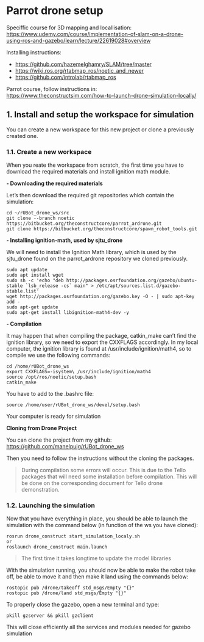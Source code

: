 # Parrot drone setup

Speciffic course for 3D mapping and locallisation:
https://www.udemy.com/course/implementation-of-slam-on-a-drone-using-ros-and-gazebo/learn/lecture/22619028#overview

Installing instructions:
- https://github.com/hazemelghamry/SLAM/tree/master
- https://wiki.ros.org/rtabmap_ros/noetic_and_newer
- https://github.com/introlab/rtabmap_ros

Parrot course, follow instructions in:
https://www.theconstructsim.com/how-to-launch-drone-simulation-locally/

## **1. Install and setup the workspace for simulation**
You can create a new workspace for this new project or clone a previously created one.

### **1.1. Create a new workspace**
When you reate the workspace from scratch, the first time you have to download the required materials and install ignition math module.

**- Downloading the required materials**

Let’s then download the required git repositories which contain the simulation:
```shell
cd ~/rUBot_drone_ws/src
git clone --branch noetic https://bitbucket.org/theconstructcore/parrot_ardrone.git
git clone https://bitbucket.org/theconstructcore/spawn_robot_tools.git
```

**- Installing ignition-math, used by sjtu_drone**

We will need to install the Ignition Math library, which is used by the sjtu_drone found on the parrot_ardrone repository we cloned previously.
```shell
sudo apt update
sudo apt install wget
sudo sh -c 'echo "deb http://packages.osrfoundation.org/gazebo/ubuntu-stable `lsb_release -cs` main" > /etc/apt/sources.list.d/gazebo-stable.list'
wget http://packages.osrfoundation.org/gazebo.key -O - | sudo apt-key add -
sudo apt-get update
sudo apt-get install libignition-math4-dev -y
```

**- Compilation**

It may happen that when compiling the package, catkin_make can’t find the ignition library, so we need to export the CXXFLAGS accordingly. In my local computer, the ignition library is found at /usr/include/ignition/math4, so to compile we use the following commands:
```shell
cd /home/rUBot_drone_ws
export CXXFLAGS=-isystem\ /usr/include/ignition/math4
source /opt/ros/noetic/setup.bash
catkin_make
```
You have to add to the .bashrc file:
```shell
source /home/user/rUBot_drone_ws/devel/setup.bash
```

Your computer is ready for simulation

**Cloning from Drone Project**

You can clone the project from my github: https://github.com/manelpuig/rUBot_drone_ws

Then you need to follow the instructions without the cloning the packages.

>During compilation some errors will occur. This is due to the Tello packages that will need some installation before compilation. This will be done on the corresponding document for Tello drone demonstration.

### **1.2. Launching the simulation**

Now that you have everything in place, you should be able to launch the simulation with the command below (in function of the ws you have cloned):
```shell
rosrun drone_construct start_simulation_localy.sh
or
roslaunch drone_construct main.launch
```
>The first time it takes longtime to update the model libraries

With the simulation running, you should now be able to make the robot take off, be able to move it and then make it land using the commands below:
```shell
rostopic pub /drone/takeoff std_msgs/Empty "{}"
rostopic pub /drone/land std_msgs/Empty "{}"
```

To properly close the gazebo, open a new terminal and type:
```shell
pkill gzserver && pkill gzclient
```
This will close efficiently all the services and modules needed for gazebo simulation
